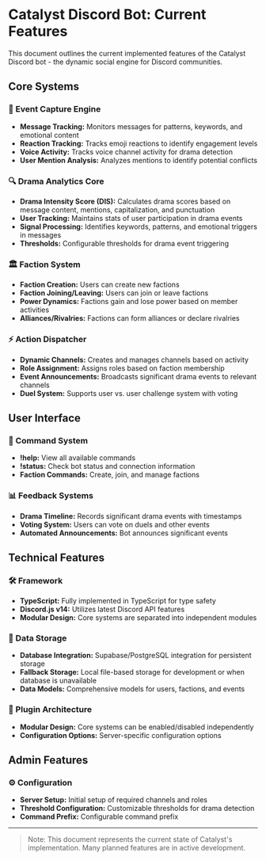 # Catalyst Discord Bot: Current Features

This document outlines the current implemented features of the Catalyst Discord bot - the dynamic social engine for Discord communities.

## Core Systems

### 🎯 Event Capture Engine
- **Message Tracking:** Monitors messages for patterns, keywords, and emotional content
- **Reaction Tracking:** Tracks emoji reactions to identify engagement levels
- **Voice Activity:** Tracks voice channel activity for drama detection
- **User Mention Analysis:** Analyzes mentions to identify potential conflicts

### 🔍 Drama Analytics Core
- **Drama Intensity Score (DIS):** Calculates drama scores based on message content, mentions, capitalization, and punctuation
- **User Tracking:** Maintains stats of user participation in drama events
- **Signal Processing:** Identifies keywords, patterns, and emotional triggers in messages
- **Thresholds:** Configurable thresholds for drama event triggering

### 🏛️ Faction System
- **Faction Creation:** Users can create new factions
- **Faction Joining/Leaving:** Users can join or leave factions
- **Power Dynamics:** Factions gain and lose power based on member activities
- **Alliances/Rivalries:** Factions can form alliances or declare rivalries

### ⚡ Action Dispatcher
- **Dynamic Channels:** Creates and manages channels based on activity
- **Role Assignment:** Assigns roles based on faction membership
- **Event Announcements:** Broadcasts significant drama events to relevant channels
- **Duel System:** Supports user vs. user challenge system with voting

## User Interface

### 💬 Command System
- **!help:** View all available commands
- **!status:** Check bot status and connection information
- **Faction Commands:** Create, join, and manage factions

### 📊 Feedback Systems
- **Drama Timeline:** Records significant drama events with timestamps
- **Voting System:** Users can vote on duels and other events
- **Automated Announcements:** Bot announces significant events

## Technical Features

### 🛠️ Framework
- **TypeScript:** Fully implemented in TypeScript for type safety
- **Discord.js v14:** Utilizes latest Discord API features
- **Modular Design:** Core systems are separated into independent modules

### 💾 Data Storage
- **Database Integration:** Supabase/PostgreSQL integration for persistent storage
- **Fallback Storage:** Local file-based storage for development or when database is unavailable
- **Data Models:** Comprehensive models for users, factions, and events

### 🧩 Plugin Architecture
- **Modular Design:** Core systems can be enabled/disabled independently
- **Configuration Options:** Server-specific configuration options

## Admin Features

### ⚙️ Configuration
- **Server Setup:** Initial setup of required channels and roles
- **Threshold Configuration:** Customizable thresholds for drama detection
- **Command Prefix:** Configurable command prefix

---

> Note: This document represents the current state of Catalyst's implementation. Many planned features are in active development.
